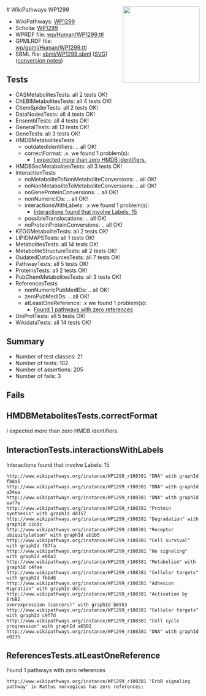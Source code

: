 <img style="float: right; width: 200px" src="../logo.png" />
# WikiPathways WP1299

* WikiPathways: [WP1299](https://identifiers.org/wikipathways:WP1299)
* Scholia: [WP1299](https://scholia.toolforge.org/wikipathways/WP1299)
* WPRDF file: [wp/Human/WP1299.ttl](../wp/Human/WP1299.ttl)
* GPMLRDF file: [wp/gpml/Human/WP1299.ttl](../wp/gpml/Human/WP1299.ttl)
* SBML file: [sbml/WP1299.sbml](../sbml/WP1299.sbml) ([SVG](../sbml/WP1299.svg)) ([conversion notes](../sbml/WP1299.txt))

## Tests
* CASMetabolitesTests: all 2 tests OK!
* ChEBIMetabolitesTests: all 4 tests OK!
* ChemSpiderTests: all 2 tests OK!
* DataNodesTests: all 4 tests OK!
* EnsemblTests: all 4 tests OK!
* GeneralTests: all 13 tests OK!
* GeneTests: all 3 tests OK!
* HMDBMetabolitesTests
    * outdatedIdentifiers: .. all OK!
    * correctFormat: .x. we found 1 problem(s):
        * [I expected more than zero HMDB identifiers.](#ad154c1e)
* HMDBSecMetabolitesTests: all 3 tests OK!
* InteractionTests
    * noMetaboliteToNonMetaboliteConversions: .. all OK!
    * noNonMetaboliteToMetaboliteConversions: .. all OK!
    * noGeneProteinConversions: .. all OK!
    * nonNumericIDs: .. all OK!
    * interactionsWithLabels: .x we found 1 problem(s):
        * [Interactions found that involve Labels: 15](#fe97a8bd)
    * possibleTranslocations: .. all OK!
    * noProteinProteinConversions: .. all OK!
* KEGGMetaboliteTests: all 2 tests OK!
* LIPIDMAPSTests: all 1 tests OK!
* MetabolitesTests: all 14 tests OK!
* MetaboliteStructureTests: all 2 tests OK!
* OudatedDataSourcesTests: all 7 tests OK!
* PathwayTests: all 5 tests OK!
* ProteinsTests: all 2 tests OK!
* PubChemMetabolitesTests: all 3 tests OK!
* ReferencesTests
    * nonNumericPubMedIDs: .. all OK!
    * zeroPubMedIDs: .. all OK!
    * atLeastOneReference: .x we found 1 problem(s):
        * [Found 1 pathways with zero references](#35eb778e)
* UniProtTests: all 5 tests OK!
* WikidataTests: all 14 tests OK!


## Summary

* Number of test classes: 21
* Number of tests: 102
* Number of assertions: 205
* Number of fails: 3

## Fails

<a name="ad154c1e" />

## HMDBMetabolitesTests.correctFormat

I expected more than zero HMDB identifiers.
<a name="fe97a8bd" />

## InteractionTests.interactionsWithLabels

Interactions found that involve Labels: 15
```
http://www.wikipathways.org/instance/WP1299_r108381 "DNA" with graphId fb8a5
http://www.wikipathways.org/instance/WP1299_r108381 "DNA" with graphId a34ea
http://www.wikipathways.org/instance/WP1299_r108381 "DNA" with graphId eaf7e
http://www.wikipathways.org/instance/WP1299_r108381 "Protein
synthesis" with graphId dd157
http://www.wikipathways.org/instance/WP1299_r108381 "Degradation" with graphId c2c0c
http://www.wikipathways.org/instance/WP1299_r108381 "Receptor ubiquitylation" with graphId ab1b5
http://www.wikipathways.org/instance/WP1299_r108381 "Cell survival" with graphId f97fa
http://www.wikipathways.org/instance/WP1299_r108381 "No signaling" with graphId e00a3
http://www.wikipathways.org/instance/WP1299_r108381 "Metabolism" with graphId c4fae
http://www.wikipathways.org/instance/WP1299_r108381 "Cellular targets" with graphId fbbd8
http://www.wikipathways.org/instance/WP1299_r108381 "Adhesion
Migration" with graphId ddccc
http://www.wikipathways.org/instance/WP1299_r108381 "Activation by ErbB2
overexpression (cancers)" with graphId b6553
http://www.wikipathways.org/instance/WP1299_r108381 "Cellular targets" with graphId c9f7d
http://www.wikipathways.org/instance/WP1299_r108381 "Cell cycle
progression" with graphId a6502
http://www.wikipathways.org/instance/WP1299_r108381 "DNA" with graphId e0235
```

<a name="35eb778e" />

## ReferencesTests.atLeastOneReference

Found 1 pathways with zero references
```
http://www.wikipathways.org/instance/WP1299_r108381 'ErbB signaling pathway' in Rattus norvegicus has zero references; 
```

